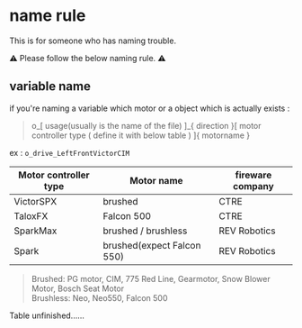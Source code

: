 # name rule
This is for someone who has naming trouble.

:warning: Please follow the below naming rule. :warning:

## variable name

if you're naming a variable which motor or a object which is actually exists :
> o_[ usage(usually is the name of the file) ]_{ direction }[ motor controller type ( define it with below table ) ]{ motorname }

ex : `o_drive_LeftFrontVictorCIM`

| Motor controller type | Motor name | fireware company |
| --------------------- | ---------- | ---------------- |
| VictorSPX | brushed | CTRE |
| TaloxFX | Falcon 500 | CTRE |
| SparkMax | brushed / brushless | REV Robotics |
| Spark | brushed(expect Falcon 550) | REV Robotics |

> Brushed: PG motor, CIM, 775 Red Line, Gearmotor, Snow Blower Motor, Bosch Seat Motor <br>
> Brushless: Neo, Neo550, Falcon 500

Table unfinished......
